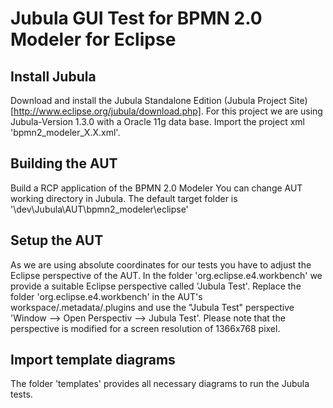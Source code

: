 Jubula GUI Test for BPMN 2.0 Modeler for Eclipse
================================================

Install Jubula
--------------

Download and install the Jubula Standalone Edition (Jubula Project Site)[http://www.eclipse.org/jubula/download.php].
For this project we are using Jubula-Version 1.3.0 with a Oracle 11g data base.
Import the project xml 'bpmn2_modeler_X.X.xml'. 


Building the AUT
----------------

Build a RCP application of the BPMN 2.0 Modeler
You can change AUT working directory in Jubula. The default target folder is '\dev\Jubula\AUT\bpmn2_modeler\eclipse'


Setup the AUT
-------------

As we are using absolute coordinates for our tests you have to adjust the Eclipse perspective of the AUT. In the folder 'org.eclipse.e4.workbench' we provide a suitable Eclipse perspective called 'Jubula Test'.
Replace the folder 'org.eclipse.e4.workbench' in the AUT's workspace/.metadata/.plugins and use the "Jubula Test" perspective 'Window --> Open Perspectiv --> Jubula Test'.
Please note that the perspective is modified for a screen resolution of 1366x768 pixel.


Import template diagrams
------------------------

The folder 'templates' provides all necessary diagrams to run the Jubula tests.



